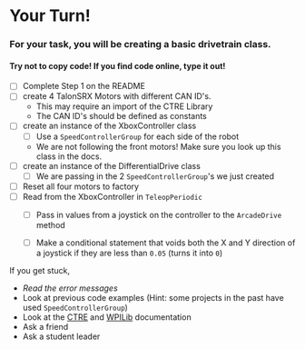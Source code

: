 # Your Turn!

### For your task, you will be creating a basic drivetrain class.

#### Try not to copy code! If you find code online, type it out!


- [ ] Complete Step 1 on the README
- [ ] create 4 TalonSRX Motors with different CAN ID's.
  - This may require an import of the CTRE Library
  - The CAN ID's should be defined as constants
- [ ] create an instance of the XboxController class
  - [ ] Use a `SpeedControllerGroup` for each side of the robot
  - We are not following the front motors! Make sure you look up this class in the docs.
- [ ] create an instance of the DifferentialDrive class
  - [ ] We are passing in the 2 `SpeedControllerGroup`'s we just created
- [ ] Reset all four motors to factory
- [ ] Read from the XboxController in `TeleopPeriodic`
  - [ ] Pass in values from a joystick on the controller to the `ArcadeDrive` method
  - [ ] Make a conditional statement that voids both the X and Y direction of a joystick if they are less than `0.05` (turns it into `0`)


If you get stuck,

+ *Read the error messages*
+ Look at previous code examples (Hint: some projects in the past have used `SpeedControllerGroup`)
+ Look at the [CTRE](https://www.ctr-electronics.com/downloads/api/cpp/html/index.html)
 and [WPILib](https://first.wpi.edu/FRC/roborio/release/docs/cpp/) documentation
+ Ask a friend
+ Ask a student leader

